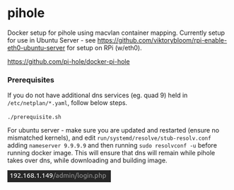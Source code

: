 # pihole
Docker setup for pihole using macvlan container mapping.
Currently setup for use in Ubuntu Server - see https://github.com/viktorybloom/rpi-enable-eth0-ubuntu-server for setup on RPi (w/eth0).

https://github.com/pi-hole/docker-pi-hole

### Prerequisites

If you do not have additional dns services (eg. quad 9) held in `/etc/netplan/*.yaml`, follow below steps.  

`./prerequisite.sh`

For ubuntu server - make sure you are updated and restarted (ensure no mismatched kernels), and edit `run/systemd/resolve/stub-resolv.conf` adding `nameserver 9.9.9.9` and then running `sudo resolvconf -u` before running docker image. This will ensure that dns will remain while pihole takes over dns, while downloading and building image.

![PiHole Docker Setup](ref/setup.png)

